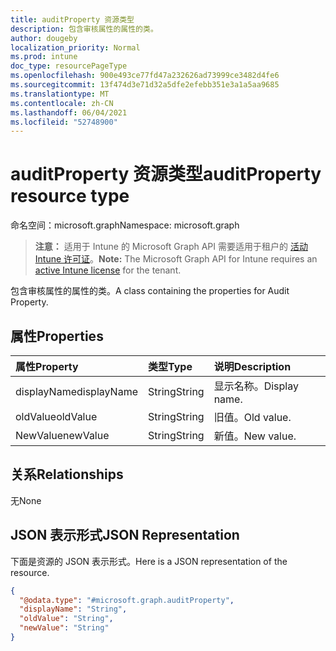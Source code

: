 ```yaml
---
title: auditProperty 资源类型
description: 包含审核属性的属性的类。
author: dougeby
localization_priority: Normal
ms.prod: intune
doc_type: resourcePageType
ms.openlocfilehash: 900e493ce77fd47a232626ad73999ce3482d4fe6
ms.sourcegitcommit: 13f474d3e71d32a5dfe2efebb351e3a1a5aa9685
ms.translationtype: MT
ms.contentlocale: zh-CN
ms.lasthandoff: 06/04/2021
ms.locfileid: "52748900"
---
```

# <a name="auditproperty-resource-type"></a><span data-ttu-id="88482-103">auditProperty 资源类型</span><span class="sxs-lookup"><span data-stu-id="88482-103">auditProperty resource type</span></span>

<span data-ttu-id="88482-104">命名空间：microsoft.graph</span><span class="sxs-lookup"><span data-stu-id="88482-104">Namespace: microsoft.graph</span></span>

> <span data-ttu-id="88482-105">**注意：** 适用于 Intune 的 Microsoft Graph API 需要适用于租户的 [活动 Intune 许可证](https://go.microsoft.com/fwlink/?linkid=839381)。</span><span class="sxs-lookup"><span data-stu-id="88482-105">**Note:** The Microsoft Graph API for Intune requires an [active Intune license](https://go.microsoft.com/fwlink/?linkid=839381) for the tenant.</span></span>

<span data-ttu-id="88482-106">包含审核属性的属性的类。</span><span class="sxs-lookup"><span data-stu-id="88482-106">A class containing the properties for Audit Property.</span></span>

## <a name="properties"></a><span data-ttu-id="88482-107">属性</span><span class="sxs-lookup"><span data-stu-id="88482-107">Properties</span></span>
|<span data-ttu-id="88482-108">属性</span><span class="sxs-lookup"><span data-stu-id="88482-108">Property</span></span>|<span data-ttu-id="88482-109">类型</span><span class="sxs-lookup"><span data-stu-id="88482-109">Type</span></span>|<span data-ttu-id="88482-110">说明</span><span class="sxs-lookup"><span data-stu-id="88482-110">Description</span></span>|
|:---|:---|:---|
|<span data-ttu-id="88482-111">displayName</span><span class="sxs-lookup"><span data-stu-id="88482-111">displayName</span></span>|<span data-ttu-id="88482-112">String</span><span class="sxs-lookup"><span data-stu-id="88482-112">String</span></span>|<span data-ttu-id="88482-113">显示名称。</span><span class="sxs-lookup"><span data-stu-id="88482-113">Display name.</span></span>|
|<span data-ttu-id="88482-114">oldValue</span><span class="sxs-lookup"><span data-stu-id="88482-114">oldValue</span></span>|<span data-ttu-id="88482-115">String</span><span class="sxs-lookup"><span data-stu-id="88482-115">String</span></span>|<span data-ttu-id="88482-116">旧值。</span><span class="sxs-lookup"><span data-stu-id="88482-116">Old value.</span></span>|
|<span data-ttu-id="88482-117">NewValue</span><span class="sxs-lookup"><span data-stu-id="88482-117">newValue</span></span>|<span data-ttu-id="88482-118">String</span><span class="sxs-lookup"><span data-stu-id="88482-118">String</span></span>|<span data-ttu-id="88482-119">新值。</span><span class="sxs-lookup"><span data-stu-id="88482-119">New value.</span></span>|

## <a name="relationships"></a><span data-ttu-id="88482-120">关系</span><span class="sxs-lookup"><span data-stu-id="88482-120">Relationships</span></span>
<span data-ttu-id="88482-121">无</span><span class="sxs-lookup"><span data-stu-id="88482-121">None</span></span>

## <a name="json-representation"></a><span data-ttu-id="88482-122">JSON 表示形式</span><span class="sxs-lookup"><span data-stu-id="88482-122">JSON Representation</span></span>
<span data-ttu-id="88482-123">下面是资源的 JSON 表示形式。</span><span class="sxs-lookup"><span data-stu-id="88482-123">Here is a JSON representation of the resource.</span></span>
<!-- {
  "blockType": "resource",
  "@odata.type": "microsoft.graph.auditProperty"
}
-->
``` json
{
  "@odata.type": "#microsoft.graph.auditProperty",
  "displayName": "String",
  "oldValue": "String",
  "newValue": "String"
}
```




